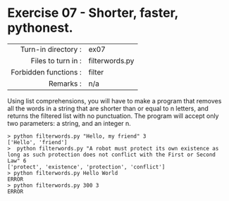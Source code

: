 # Exercise 07 - Shorter, faster, pythonest.

|                         |                    |
| -----------------------:| ------------------ |
|   Turn-in directory :   |  ex07              |
|   Files to turn in :    |  filterwords.py    |
|   Forbidden functions : |  filter            |
|   Remarks :             |  n/a               |

Using list comprehensions, you will have to make a program that removes all the words in a string that are shorter than or equal to n letters, and returns the filtered list with no punctuation.
The program will accept only two parameters: a string, and an integer n.

```console
> python filterwords.py "Hello, my friend" 3
['Hello', 'friend']
>  python filterwords.py "A robot must protect its own existence as long as such protection does not conflict with the First or Second Law" 6
['protect', 'existence', 'protection', 'conflict']
> python filterwords.py Hello World
ERROR
> python filterwords.py 300 3
ERROR
```
